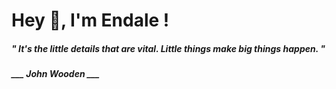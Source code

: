 <h1 title="head"> Hey 👋, I'm Endale !</h1>

**<h5><i>" It's the little details that are vital. Little things make big things happen. "</i></h5>**

*<b>___ John Wooden ___</b>*
